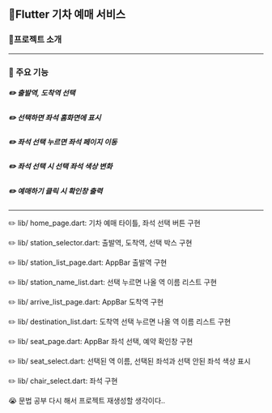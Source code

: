 ## 💜Flutter 기차 예매 서비스
### 💜프로젝트 소개

---
### 💜 주요 기능
 ##### ✏️ 출발역, 도착역 선택
 #####  ✏️ 선택하면 좌석 홈화면에 표시
 ##### ✏️ 좌석 선택 누르면 좌석 페이지 이동
 ##### ✏️ 좌석 선택 시 선택 좌석 색상 변화
 ##### ✏️ 예매하기 클릭 시 확인창 출력
---

✏️ lib/ home_page.dart: 기차 예매 타이틀, 좌석 선택 버튼 구현

✏️ lib/ station_selector.dart: 출발역, 도착역, 선택 박스 구현

✏️ lib/ station_list_page.dart: AppBar 출발역 구현

✏️ lib/ station_name_list.dart: 선택 누르면 나올 역 이름 리스트 구현

✏️ lib/ arrive_list_page.dart: AppBar 도착역 구현

✏️ lib/ destination_list.dart: 도착역 선택 누르면 나올 역 이름 리스트 구현

✏️ lib/ seat_page.dart: AppBar 좌석 선택, 예약 확인창 구현

✏️ lib/ seat_select.dart: 선택된 역 이름, 선택된 좌석과 선택 안된 좌석 색상 표시

✏️ lib/ chair_select.dart: 좌석 구현


😭 문법 공부 다시 해서 프로젝트 재생성할 생각이다..